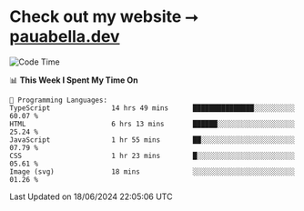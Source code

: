 # Check out my website ⭢ [pauabella.dev](https://pauabella.dev)

<!--START_SECTION:waka-->
![Code Time](http://img.shields.io/badge/Code%20Time-3%2C472%20hrs%2032%20mins-blue)

📊 **This Week I Spent My Time On** 

```text
💬 Programming Languages: 
TypeScript               14 hrs 49 mins      ███████████████░░░░░░░░░░   60.07 % 
HTML                     6 hrs 13 mins       ██████░░░░░░░░░░░░░░░░░░░   25.24 % 
JavaScript               1 hr 55 mins        ██░░░░░░░░░░░░░░░░░░░░░░░   07.79 % 
CSS                      1 hr 23 mins        █░░░░░░░░░░░░░░░░░░░░░░░░   05.61 % 
Image (svg)              18 mins             ░░░░░░░░░░░░░░░░░░░░░░░░░   01.26 % 
```


 Last Updated on 18/06/2024 22:05:06 UTC
<!--END_SECTION:waka-->

